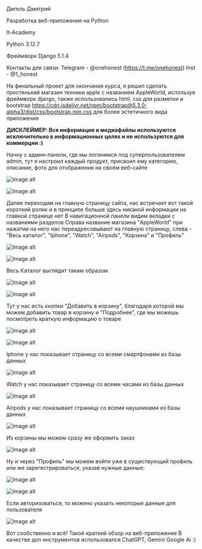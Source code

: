 Дигель Дмитрий

Разработка веб-приложения на Python

It-Academy

Python 3.12.7

Фреймворк Django 5.1.4

Контакты для связи:
Telegram - @onehonest (https://t.me/onehonest)
Inst - @1_honest

На финальный проект для окончания курса, я решил сделать простенький магазин техники apple с названием AppleWorld, используя фреймворк django,
также использовались html, css для разметки и bootstrap https://cdn.jsdelivr.net/npm/bootstrap@5.3.0-alpha3/dist/css/bootstrap.min.css для более эстетичного вида приложения

__ДИСКЛЕЙМЕР: Вся информация и медиафайлы используются исключительно в информационных целях и не используются для коммерции :)__

Начну с админ-панели, где мы логинимся под суперпользователем admin, тут я настроил каждый продукт, присвоил ему категорию, описание, фото для отображения на своём веб-сайте

![Image alt](https://github.com/DDigel/django_project/blob/project_branch/for%20readme/admpannel2.jpg)

![Image alt](https://github.com/DDigel/django_project/blob/project_branch/for%20readme/admpannel1.jpg)

Далее переходим на главную страницу сайта, нас встречает вот такой короткий ролик и в принципе больше здесь никакой информации на главной странице нет
В навигационной панели видим вкладки с названиями разделов Справа название магазина "AppleWorld" при нажатии на него нас переадресовывают на главную страницу, слева - "Весь каталог", "Iphone", "Watch", "Airpods", "Корзина" и "Профиль"

![Image alt](https://github.com/DDigel/django_project/blob/project_branch/for%20readme/gif-for-readme.gif)

![Image alt](https://github.com/DDigel/django_project/blob/project_branch/for%20readme/navbar.jpg)

Весь Каталог выглядит таким образом

![Image alt](https://github.com/DDigel/django_project/blob/project_branch/for%20readme/catalog1.jpg)

![Image alt](https://github.com/DDigel/django_project/blob/project_branch/for%20readme/catalog2.jpg)

Тут у нас есть кнопки "Добавить в корзину", благодаря которой мы можем добавить товар в корзину и "Подробнее", где мы можешь посмотреть краткую информацию о товаре

![Image alt](https://github.com/DDigel/django_project/blob/project_branch/for%20readme/cart.jpg)

![Image alt](https://github.com/DDigel/django_project/blob/project_branch/for%20readme/podrobnee.jpg)

Iphone у нас показывает страницу со всеми смартфонами из базы данных

![Image alt](https://github.com/DDigel/django_project/blob/project_branch/for%20readme/iphone.jpg)

Watch у нас показывает страницу со всеми часами из базы данных

![Image alt](https://github.com/DDigel/django_project/blob/project_branch/for%20readme/watch.jpg)

Airpods у нас показывает страницу со всеми наушниками из базы данных

![Image alt](https://github.com/DDigel/django_project/blob/project_branch/for%20readme/airpods.jpg)

Из корзины мы можем сразу же оформить заказ

![Image alt](https://github.com/DDigel/django_project/blob/project_branch/for%20readme/checkout.jpg)

Ну и через "Профиль" мы можем войти уже в существующий профиль или же зарегестрироваться, указав нужные данные:

![Image alt](https://github.com/DDigel/django_project/blob/project_branch/for%20readme/log%20in.jpg)

![Image alt](https://github.com/DDigel/django_project/blob/project_branch/for%20readme/registration.jpg)

Если авторизоваться, то можено указать некоторые данные для пользователя

![Image alt](https://github.com/DDigel/django_project/blob/project_branch/for%20readme/profile.jpg)

Вот сообственно и всё! Такой краткий обзор на веб-приложение
В качестве доп инструментов использовался ChatGPT, Gemini Google Ai :)
